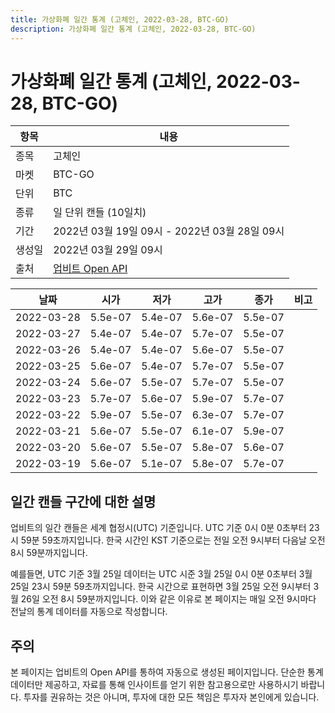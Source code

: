 ```yaml
---
title: 가상화폐 일간 통계 (고체인, 2022-03-28, BTC-GO)
description: 가상화폐 일간 통계 (고체인, 2022-03-28, BTC-GO)
---
```


가상화폐 일간 통계 (고체인, 2022-03-28, BTC-GO)
===

|항목|내용|
|--|--|
|종목|고체인|
|마켓|BTC-GO|
|단위|BTC|
|종류|일 단위 캔들 (10일치)|
|기간|2022년 03월 19일 09시 - 2022년 03월 28일 09시|
|생성일|2022년 03월 29일 09시|
|출처|[업비트 Open API](https://docs.upbit.com)|


|날짜|시가|저가|고가|종가|비고|
|--|--|--|--|--|--|
|2022-03-28|5.5e-07|5.4e-07|5.6e-07|5.5e-07|    |
|2022-03-27|5.4e-07|5.4e-07|5.7e-07|5.5e-07|    |
|2022-03-26|5.4e-07|5.4e-07|5.6e-07|5.5e-07|    |
|2022-03-25|5.6e-07|5.4e-07|5.7e-07|5.5e-07|    |
|2022-03-24|5.6e-07|5.5e-07|5.7e-07|5.5e-07|    |
|2022-03-23|5.7e-07|5.6e-07|5.9e-07|5.7e-07|    |
|2022-03-22|5.9e-07|5.5e-07|6.3e-07|5.7e-07|    |
|2022-03-21|5.6e-07|5.5e-07|6.1e-07|5.9e-07|    |
|2022-03-20|5.6e-07|5.5e-07|5.8e-07|5.6e-07|    |
|2022-03-19|5.6e-07|5.1e-07|5.8e-07|5.7e-07|    |


일간 캔들 구간에 대한 설명
---


업비트의 일간 캔들은 세계 협정시(UTC) 기준입니다. 
UTC 기준 0시 0분 0초부터 23시 59분 59초까지입니다. 
한국 시간인 KST 기준으로는 전일 오전 9시부터 다음날 오전 8시 59분까지입니다. 


예를들면, UTC 기준 3월 25일 데이터는 UTC 시준 3월 25일 0시 0분 0초부터 3월 25일 23시 59분 59초까지입니다. 
한국 시간으로 표현하면 3월 25일 오전 9시부터 3월 26일 오전 8시 59분까지입니다. 
이와 같은 이유로 본 페이지는 매일 오전 9시마다 전날의 통계 데이터를 자동으로 작성합니다. 


주의
---


본 페이지는 업비트의 Open API를 통하여 자동으로 생성된 페이지입니다. 
단순한 통계 데이터만 제공하고, 자료를 통해 인사이트를 얻기 위한 참고용으로만 사용하시기 바랍니다. 
투자를 권유하는 것은 아니며, 투자에 대한 모든 책임은 투자자 본인에게 있습니다. 
